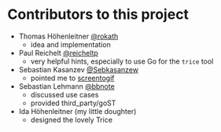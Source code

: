 # Contributors to this project

- Thomas Höhenleitner [@rokath](https://github.com/rokath)
  - idea and implementation
- Paul Reichelt [@reicheltp](https://github.com/reicheltp)
  - very helpful hints, especially to use Go for the `trice` tool
- Sebastian Kasanzev [@Sebkasanzew](https://github.com/Sebkasanzew)
  - pointed me to [screentogif](https://www.screentogif.com/)
- Sebastian Lehmann [@bbnote](https://github.com/bbnote)
  - discussed use cases
  - provided third_party/goST
- Ida Höhenleitner (my little doughter)
  - designed the lovely Trice
